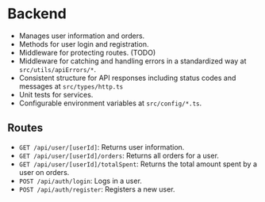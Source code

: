 # Backend

- Manages user information and orders.
- Methods for user login and registration.
- Middleware for protecting routes. (TODO)
- Middleware for catching and handling errors in a standardized way at `src/utils/apiErrors/*`.
- Consistent structure for API responses including status codes and messages at `src/types/http.ts`
- Unit tests for services.
- Configurable environment variables at `src/config/*.ts`.

## Routes

- `GET /api/user/[userId]`: Returns user information.
- `GET /api/user/[userId]/orders`: Returns all orders for a user.
- `GET /api/user/[userId]/totalSpent`: Returns the total amount spent by a user on orders.
- `POST /api/auth/login`: Logs in a user.
- `POST /api/auth/register`: Registers a new user.
